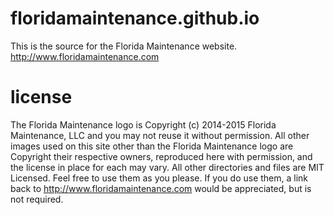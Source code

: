 floridamaintenance.github.io
============================

This is the source for the Florida Maintenance website. http://www.floridamaintenance.com

license
=======

The Florida Maintenance logo is Copyright (c) 2014-2015 Florida Maintenance, LLC and you may not reuse it without permission. All other images used on this site other than the Florida Maintenance logo are Copyright their respective owners, reproduced here with permission, and the license in place for each may vary. All other directories and files are MIT Licensed. Feel free to use them as you please. If you do use them, a link back to http://www.floridamaintenance.com would be appreciated, but is not required.
